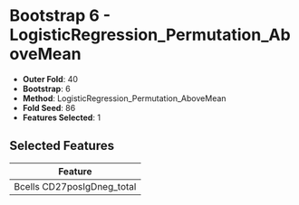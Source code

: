 # Bootstrap 6 - LogisticRegression_Permutation_AboveMean

- **Outer Fold**: 40
- **Bootstrap**: 6
- **Method**: LogisticRegression_Permutation_AboveMean
- **Fold Seed**: 86
- **Features Selected**: 1

## Selected Features

| Feature |
|---------|
| Bcells CD27posIgDneg_total |
